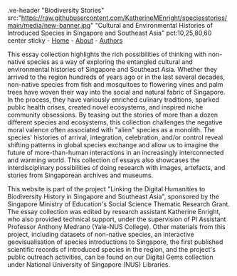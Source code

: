 .ve-header "Biodiversity Stories" src:"https://raw.githubusercontent.com/KatherineMEnright/speciesstories/main/media/new-banner.jpg" "Cultural and Environmental Histories of Introduced Species in Singapore and Southeast Asia" pct:10,25,80,60 center sticky
    - [Home](/)
    - [About](/about)
    - [Authors](/authors)
    
This essay collection highlights the rich possibilities of thinking with non-native species as a way of exploring the entangled cultural and environmental histories of Singapore and Southeast Asia. Whether they arrived to the region hundreds of years ago or in the last several decades, non-native species from fish and mosquitoes to flowering vines and palm trees have woven their way into the social and natural fabric of Singapore. In the process, they have variously enriched culinary traditions, sparked public health crises, created novel ecosystems, and inspired niche community obsessions. By teasing out the stories of more than a dozen different species and ecosystems, this collection challenges the negative moral valence often associated with "alien" species as a monolith. The species' histories of arrival, integration, celebration, and/or control reveal shifting patterns in global species exchange and allow us to imagine the future of  more-than-human interactions in an increasingly interconnected and warming world. This collection of essays also showcases the interdisciplinary possibilities of doing research with images, artefacts, and stories from Singaporean archives and museums.

This website is part of the project "Linking the Digital Humanities to Biodiversity History in Singapore and Southeast Asia", sponsored by the Singapore Ministry of Education's Social Science Thematic Research Grant. The essay collection was edited by research assistant Katherine Enright, who also provided technical support, under the supervision of PI Assistant Professor Anthony Medrano (Yale-NUS College). Other materials from this project, including datasets of non-native species, an interactive geovisualisation of species introductions to Singapore, the first published scientific records of introduced species in the region, and the project's public outreach activities, can be found on our Digital Gems collection under National University of Singapore (NUS) Libraries.


